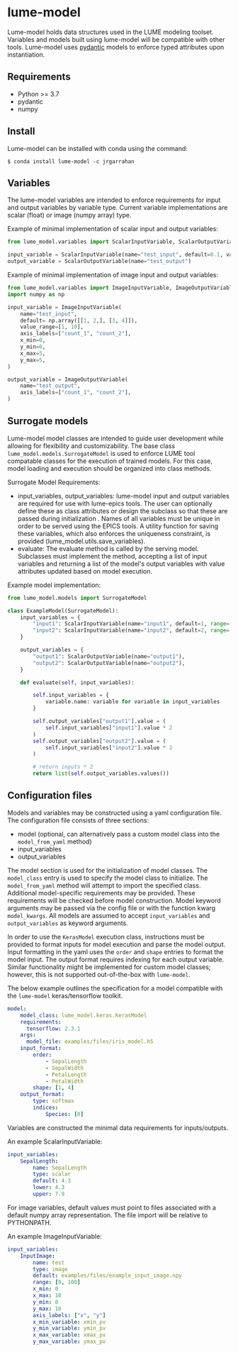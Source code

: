 # lume-model

Lume-model holds data structures used in the LUME modeling toolset. Variables and models built using lume-model will be compatible with other tools. Lume-model uses [pydantic](https://pydantic-docs.helpmanual.io/) models to enforce typed attributes upon instantiation.

## Requirements
* Python >= 3.7
* pydantic
* numpy

## Install

Lume-model can be installed with conda using the command:

``` $ conda install lume-model -c jrgarrahan ```

## Variables

The lume-model variables are intended to enforce requirements for input and output variables by variable type. Current variable implementations are scalar (float) or image (numpy array) type.

Example of minimal implementation of scalar input and output variables:
```python
from lume_model.variables import ScalarInputVariable, ScalarOutputVariable

input_variable = ScalarInputVariable(name="test_input", default=0.1, value_range=[1, 2])
output_variable = ScalarOutputVariable(name="test_output")
```

Example of minimal implementation of image input and output variables:
```python
from lume_model.variables import ImageInputVariable, ImageOutputVariable
import numpy as np

input_variable = ImageInputVariable(
    name="test_input",
    default= np.array([[1, 2,], [3, 4]]),
    value_range=[1, 10],
    axis_labels=["count_1", "count_2"],
    x_min=0,
    y_min=0,
    x_max=5,
    y_max=5,
)

output_variable = ImageOutputVariable(
    name="test_output",
    axis_labels=["count_1", "count_2"],
)
```

## Surrogate models

Lume-model model classes are intended to guide user development while allowing for flexibility and customizability. The base class `lume_model.models.SurrogateModel` is used to enforce LUME tool compatable classes for the execution of trained models. For this case, model loading and execution should be organized into class methods.

Surrogate Model Requirements:

* input_variables, output_variables: lume-model input and output variables are required for use with lume-epics tools. The user can optionally define these as class attributes or design the subclass so that these are passed during initialization . Names of all variables must be unique in order to be served using the EPICS tools. A utility function for saving these variables, which also enforces the uniqueness constraint, is provided (lume_model.utils.save_variables).
* evaluate: The evaluate method is called by the serving model. Subclasses must implement the method, accepting a list of input variables and returning a list of the model's output variables with value attributes updated based on model execution.

Example model implementation:

```python
from lume_model.models import SurrogateModel

class ExampleModel(SurrogateModel):
    input_variables = {
        "input1": ScalarInputVariable(name="input1", default=1, range=[0.0, 5.0]),
        "input2": ScalarInputVariable(name="input2", default=2, range=[0.0, 5.0]),
    }

    output_variables = {
        "output1": ScalarOutputVariable(name="output1"),
        "output2": ScalarOutputVariable(name="output2"),
    }

    def evaluate(self, input_variables):

        self.input_variables = {
            variable.name: variable for variable in input_variables
        }

        self.output_variables["output1"].value = (
            self.input_variables["input1"].value * 2
        )
        self.output_variables["output2"].value = (
            self.input_variables["input2"].value * 2
        )

        # return inputs * 2
        return list(self.output_variables.values())
```

## Configuration files

Models and variables may be constructed using a yaml configuration file. The configuration file consists of three sections:

* model (optional, can alternatively pass a custom model class into the `model_from_yaml` method)
* input_variables
* output_variables

The model section is used for the initialization of model classes. The `model_class` entry is used to specify the model class to initialize. The `model_from_yaml` method will attempt to import the specified class. Additional model-specific requirements may be provided. These requirements will be checked before model construction. Model keyword arguments may be passed via the config file or with the function kwarg `model_kwargs`. All models are assumed to accept `input_variables` and `output_variables` as keyword arguments.

In order to use the `KerasModel` execution class, instructions must be provided to format inputs for model execution and parse the model output. Input formatting in the yaml uses the `order` and `shape` entries to format the model input. The output format requires indexing for each output variable. Similar functionality might be implemented for custom model classes; however, this is not supported out-of-the-box with `lume-model`.

The below example outlines the specification for a model compatible with the `lume-model` keras/tensorflow toolkit.

```yaml
model:
    model_class: lume_model.keras.KerasModel
    requirements:
      tensorflow: 2.3.1
    args:
      model_file: examples/files/iris_model.h5
    input_format:
        order:
            - SepalLength
            - SepalWidth
            - PetalLength
            - PetalWidth
        shape: [1, 4]
    output_format:
        type: softmax
        indices:
            Species: [0]
```


Variables are constructed the minimal data requirements for inputs/outputs.

An example ScalarInputVariable:

```yaml
input_variables:
    SepalLength:
        name: SepalLength
        type: scalar
        default: 4.3
        lower: 4.3
        upper: 7.9

```

For image variables, default values must point to files associated with a default numpy array representation. The file import will be relative to PYTHONPATH.

An example ImageInputVariable:

```yaml
input_variables:
    InputImage:
        name: test
        type: image
        default: examples/files/example_input_image.npy
        range: [0, 100]
        x_min: 0
        x_max: 10
        y_min: 0
        y_max: 10
        axis_labels: ["x", "y"]
        x_min_variable: xmin_pv
        y_min_variable: ymin_pv
        x_max_variable: xmax_pv
        y_max_variable: ymax_pv

```
